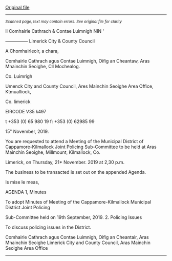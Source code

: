[Original file](https://www.limerick.ie/sites/default/files/media/documents/2019-11/01%20JPC%20Agenda.pdf)

---
*<small>Scanned page, text may contain errors. See original file for clarity</small>*  

ll Comhairle Cathrach
& Contae Luimnigh
NIN ‘

————— Limerick City
& County Council

A Chomhairleoir, a chara,

Comhairle Cathrach agus Contae Luimnigh,
Oifig an Cheantaw, Aras Mhainchin Seoighe,
Cll Mochealog.

Co. Luimrigh

Umenck City and County Council,
Ares Mainchin Seoighe Area Office,
Ktmualliock,

Co. limerick

EIRCODE V35 k497

t +353 (0) 65 980 19
f: +353 (0) 62985 99

15" November, 2019.

You are requested to attend a Meeting of the Municipal District of Cappamore-Kilmallock Joint
Policing Sub-Committee to be held at Aras Mainchin Seoighe, Millmount, Kilmallock, Co.

Limerick, on Thursday, 21* November. 2019 at 2,30 p.m.

The business to be transacted is set out on the appended Agenda.

Is mise le meas,

AGENDA
1, Minutes

To adopt Minutes of Meeting of the Cappamore-Kilmallock Municipal District Joint Policing

Sub-Committee held on 19th September, 2019.
2. Policing Issues

To discuss policing issues in the District.

Comhairle Cathrach agus Contae Luimnigh, Oifig an Cheantair, Aras Mhainchin Seoighe
Limerick City and County Council, Aras Mainchin Seoighe Area Office


---
